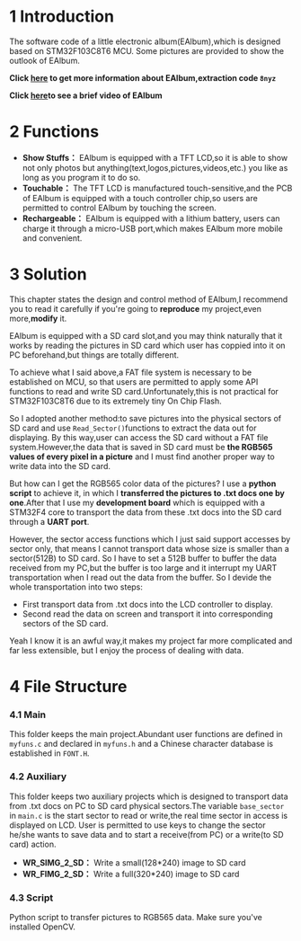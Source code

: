 
# 1  Introduction
The software code of a little electronic album(EAlbum),which is designed based on STM32F103C8T6 MCU. Some pictures are provided to show the outlook of EAlbum.

**Click [here](https://pan.baidu.com/s/1BRxl9arHRHqPtyCifSQCGA) to get more information about EAlbum,extraction code `8nyz`** 

**Click [here](https://www.bilibili.com/video/BV1of4y1e7pQ)to see a brief video of EAlbum** 

# 2 Functions
- **Show Stuffs：** EAlbum is equipped with a TFT LCD,so it is able to show not only photos but anything(text,logos,pictures,videos,etc.) you like as long as you program it to do so. 
- **Touchable：** The TFT LCD is manufactured touch-sensitive,and the PCB of EAlbum is equipped with a touch controller chip,so users are permitted to control EAlbum by touching the screen.
- **Rechargeable：** EAlbum is equipped with a lithium battery, users can charge it through a micro-USB port,which makes EAlbum more mobile and convenient.

# 3 Solution
This chapter states the design and control method of EAlbum,I recommend you to read it carefully if you're going to **reproduce** my project,even more,**modify** it.

 EAlbum is equipped with a SD card slot,and you may think naturally that it works by reading the pictures in SD card which user has coppied into it on PC beforehand,but things are totally different.   

To achieve what I said above,a FAT file system is necessary to be established on MCU, so that users are permitted to apply some API functions to read and write SD card.Unfortunately,this is not practical for STM32F103C8T6 due to its extremely tiny On Chip Flash. 

So I adopted another method:to save pictures into the physical sectors of SD card and use `Read_Sector()`functions to extract the data out for displaying. By this way,user can access the SD card without a FAT file system.However,the data that is saved in SD card must be **the RGB565 values of every pixel in a picture** and I must find another proper way to write data into the SD card.

But how can I get the RGB565 color data of the pictures? I use a **python script** to achieve it, in which I **transferred the pictures to .txt docs one by one**.After that I use my **development board** which is equipped with a STM32F4 core to transport the data from these .txt docs into the SD card through a **UART port**. 

However, the sector access functions which I just said support accesses by sector only, that means I cannot transport data whose size is smaller than a sector(512B) to SD card. So I have to set a 512B buffer to buffer the data received from my PC,but the buffer is too large and it interrupt my UART transportation when I read out the data from the buffer. So I devide the whole transportation into two steps:
- First transport data from .txt docs into the LCD controller to display.
- Second read the data on screen and transport it into corresponding sectors of the SD card.

Yeah I know it is an awful way,it makes my project far more complicated and far less extensible, but I enjoy the process of dealing with data.
# 4 File Structure
### 4.1 Main
This folder keeps the main project.Abundant user functions are defined in `myfuns.c`
and declared in `myfuns.h` and a Chinese character database is established in `FONT.H`.
### 4.2 Auxiliary
This folder keeps two auxiliary projects which is designed to transport data from .txt docs on PC to SD card physical sectors.The variable `base_sector` in `main.c` is the start sector to read or write,the real time sector in access is displayed on LCD. User is permitted to use keys to change the sector he/she wants to save data and to start a receive(from PC) or a write(to SD card) action.
- **WR_SIMG_2_SD：** Write a small(128*240) image to SD card
- **WR_FIMG_2_SD：** Write a full(320*240) image to SD card

### 4.3 Script
Python script to transfer pictures to RGB565 data. Make sure you've installed OpenCV.

